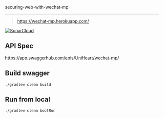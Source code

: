 securing-web-with-wechat-mp

---

> https://wechat-mp.herokuapp.com/

[![SonarCloud](https://sonarcloud.io/images/project_badges/sonarcloud-black.svg)](https://sonarcloud.io/dashboard?id=Jeff-Tian_securing-web-with-wechat-mp)

## API Spec

https://app.swaggerhub.com/apis/UniHeart/wechat-mp/

## Build swagger

```shell
./gradlew clean build
```

## Run from local

```shell
./gradlew clean bootRun
```
